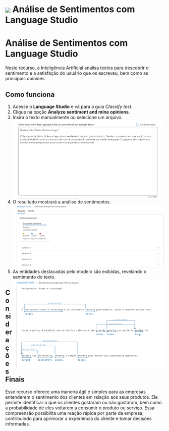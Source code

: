 <h1>
    <a href="https://www.dio.me/">
     <img align="center" width="60px" src="https://hermes.dio.me/lab_projects/badges/dc92e499-6ec6-4c82-af3f-00c40538ca80.png"></a>
    <span> 
Análise de Sentimentos com Language Studio </span>
</h1>

# Análise de Sentimentos com Language Studio

Neste recurso, a Inteligência Artificial analisa textos para descobrir o sentimento e a satisfação do usuário que os escreveu, bem como as principais opiniões.

## Como funciona

1. Acesse o **Language Studio** e vá para a guia _Classify test_.
2. Clique na opção **Analyze sentiment and mine opinions**.
3. Insira o texto manualmente ou selecione um arquivo.
   <img align="right" src="https://github.com/hjacauna/Dio--IA-Azure-Fundamentals/blob/main/Imagens/DP03/texto.png?raw=true" width=""/>
4. O resultado mostrará a análise de sentimentos.
   <img align="right" src="https://github.com/hjacauna/Dio--IA-Azure-Fundamentals/blob/main/Imagens/DP03/analise%20texto.png?raw=true" width=""/>
5. As entidades destacadas pelo modelo são exibidas, revelando o sentimento do texto.
   <img align="right" src="https://github.com/hjacauna/Dio--IA-Azure-Fundamentals/blob/main/Imagens/DP03/palavras%20chaves.png?raw=true" width=""/>

## Considerações Finais

Esse recurso oferece uma maneira ágil e simples para as empresas entenderem o sentimento dos clientes em relação aos seus produtos. Ele permite identificar o que os clientes gostaram ou não gostaram, bem como a probabilidade de eles voltarem a consumir o produto ou serviço. Essa compreensão possibilita uma reação rápida por parte da empresa, contribuindo para aprimorar a experiência do cliente e tomar decisões informadas.
